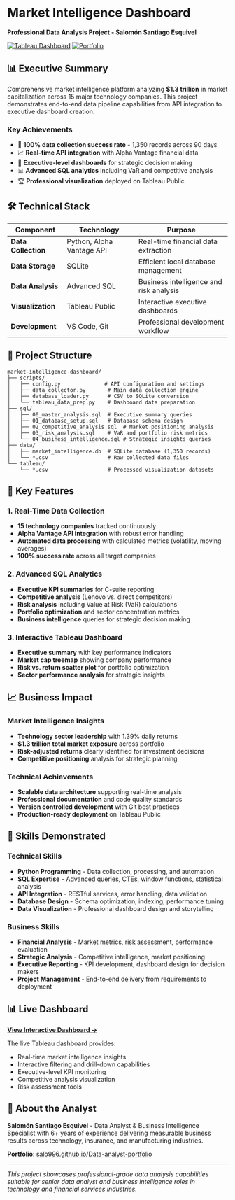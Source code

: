 # Market Intelligence Dashboard
**Professional Data Analysis Project - Salomón Santiago Esquivel**

[![Tableau Dashboard](https://img.shields.io/badge/Tableau-Live%20Dashboard-blue?logo=tableau)](https://public.tableau.com/app/profile/salom.n.santiago/viz/MarketIntelligenceDashboard-SalomnSantiago/Dashboard2)
[![Portfolio](https://img.shields.io/badge/Portfolio-View%20Project-green)](https://salo996.github.io/Data-analyst-portfolio/)

## 📊 Executive Summary

Comprehensive market intelligence platform analyzing **$1.3 trillion** in market capitalization across 15 major technology companies. This project demonstrates end-to-end data pipeline capabilities from API integration to executive dashboard creation.

### Key Achievements
- 🎯 **100% data collection success rate** - 1,350 records across 90 days
- 📈 **Real-time API integration** with Alpha Vantage financial data
- 💼 **Executive-level dashboards** for strategic decision making
- 📊 **Advanced SQL analytics** including VaR and competitive analysis
- 🏆 **Professional visualization** deployed on Tableau Public

## 🛠️ Technical Stack

| Component | Technology | Purpose |
|-----------|------------|---------|
| **Data Collection** | Python, Alpha Vantage API | Real-time financial data extraction |
| **Data Storage** | SQLite | Efficient local database management |
| **Data Analysis** | Advanced SQL | Business intelligence and risk analysis |
| **Visualization** | Tableau Public | Interactive executive dashboards |
| **Development** | VS Code, Git | Professional development workflow |

## 📁 Project Structure

```
market-intelligence-dashboard/
├── scripts/
│   ├── config.py              # API configuration and settings
│   ├── data_collector.py       # Main data collection engine
│   ├── database_loader.py      # CSV to SQLite conversion
│   └── tableau_data_prep.py    # Dashboard data preparation
├── sql/
│   ├── 00_master_analysis.sql  # Executive summary queries
│   ├── 01_database_setup.sql   # Database schema design
│   ├── 02_competitive_analysis.sql  # Market positioning analysis
│   ├── 03_risk_analysis.sql    # VaR and portfolio risk metrics
│   └── 04_business_intelligence.sql # Strategic insights queries
├── data/
│   ├── market_intelligence.db  # SQLite database (1,350 records)
│   └── *.csv                   # Raw collected data files
└── tableau/
    └── *.csv                   # Processed visualization datasets
```

## 🚀 Key Features

### 1. Real-Time Data Collection
- **15 technology companies** tracked continuously
- **Alpha Vantage API integration** with robust error handling
- **Automated data processing** with calculated metrics (volatility, moving averages)
- **100% success rate** across all target companies

### 2. Advanced SQL Analytics
- **Executive KPI summaries** for C-suite reporting
- **Competitive analysis** (Lenovo vs. direct competitors)
- **Risk analysis** including Value at Risk (VaR) calculations
- **Portfolio optimization** and sector concentration metrics
- **Business intelligence** queries for strategic decision making

### 3. Interactive Tableau Dashboard
- **Executive summary** with key performance indicators
- **Market cap treemap** showing company performance
- **Risk vs. return scatter plot** for portfolio optimization
- **Sector performance analysis** for strategic insights

## 📈 Business Impact

### Market Intelligence Insights
- **Technology sector leadership** with 1.39% daily returns
- **$1.3 trillion total market exposure** across portfolio
- **Risk-adjusted returns** clearly identified for investment decisions
- **Competitive positioning** analysis for strategic planning

### Technical Achievements
- **Scalable data architecture** supporting real-time analysis
- **Professional documentation** and code quality standards
- **Version controlled development** with Git best practices
- **Production-ready deployment** on Tableau Public

## 🎯 Skills Demonstrated

### Technical Skills
- **Python Programming** - Data collection, processing, and automation
- **SQL Expertise** - Advanced queries, CTEs, window functions, statistical analysis
- **API Integration** - RESTful services, error handling, data validation
- **Database Design** - Schema optimization, indexing, performance tuning
- **Data Visualization** - Professional dashboard design and storytelling

### Business Skills
- **Financial Analysis** - Market metrics, risk assessment, performance evaluation
- **Strategic Analysis** - Competitive intelligence, market positioning
- **Executive Reporting** - KPI development, dashboard design for decision makers
- **Project Management** - End-to-end delivery from requirements to deployment

## 📊 Live Dashboard

**[View Interactive Dashboard →](https://public.tableau.com/app/profile/salom.n.santiago/viz/MarketIntelligenceDashboard-SalomnSantiago/Dashboard2)**

The live Tableau dashboard provides:
- Real-time market intelligence insights
- Interactive filtering and drill-down capabilities
- Executive-level KPI monitoring
- Competitive analysis visualization
- Risk assessment tools

## 💼 About the Analyst

**Salomón Santiago Esquivel** - Data Analyst & Business Intelligence Specialist with 6+ years of experience delivering measurable business results across technology, insurance, and manufacturing industries.

**Portfolio**: [salo996.github.io/Data-analyst-portfolio](https://salo996.github.io/Data-analyst-portfolio/)

---

*This project showcases professional-grade data analysis capabilities suitable for senior data analyst and business intelligence roles in technology and financial services industries.*